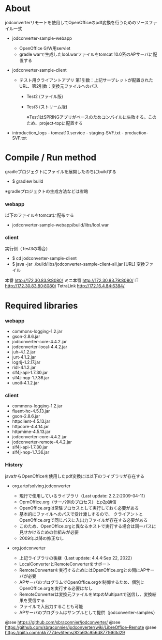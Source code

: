 # About
jodconverterリモートを使用してOpenOfficeのpdf変換を行うためのソースファイル一式

- jodconverter-sample-webapp
    - OpenOffice G/W用servlet
    - gradle warで生成したlool.warファイルをtomcat 10.0系のAPサーバに配置する


- jodconverter-sample-client
    - テスト用クライアントアプリ
      第1引数：上記サーブレットが配置されたURL、第2引数：変換元ファイルへのパス

	    - Test2 (ファイル版)
  	  - Test3 (ストリーム版)

		※Test1はSPRINGアプリがベースのためコンパイルに失敗する。このため、project-topに配置する

- introduction_logs
		- tomcat10.service
		- staging-SVF.txt
		- production-SVF.txt

# Compile / Run method
gradleプロジェクトにファイルを展開したのちにbuildする

- $ gradlew build

※gradleプロジェクトの生成方法などは省略

### webapp
 以下のファイルをtomcatに配布する
 
- jodconverter-sample-webapp/build/libs/lool.war

### client
実行例（Test3の場合）

- $ cd jodconverter-sample-client
- $ java -jar ./build/libs/jodconverter-sample-client-all.jar [URL] 変換ファイル

本番			http://172.30.83.9:8080/
ミニ本番	http://172.30.83.79:8080/
IT				http://172.30.83.80:8080/
TetraLink	http://172.16.4.84:6384/

# Required libraries
### webapp
- commons-logging-1.2.jar
- gson-2.8.6.jar
- jodconverter-core-4.4.2.jar
- jodconverter-local-4.4.2.jar
- juh-4.1.2.jar
- jurt-4.1.2.jar
- log4j-1.2.17.jar
- ridl-4.1.2.jar
- slf4j-api-1.7.30.jar
- slf4j-nop-1.7.36.jar
- unoil-4.1.2.jar

### client
- commons-logging-1.2.jar
- fluent-hc-4.5.13.jar
- gson-2.8.6.jar
- httpclient-4.5.13.jar
- httpcore-4.4.14.jar
- httpmime-4.5.13.jar
- jodconverter-core-4.4.2.jar
- jodconverter-remote-4.4.2.jar
- slf4j-api-1.7.30.jar
- slf4j-nop-1.7.36.jar

### History
javaからOpenOfficeを使用したpdf変換には以下のライブラリが存在する

- org.artofsolving.jodconverter

  - 現行で使用しているライブラリ（Last update: 2.2.2:2009-04-11）
  - OprnOffice.org（サーバ側のプロセス）とp2p通信
  - OpenOffice.orgは常駐プロセスとして実行しておく必要がある
  - 基本的にファイルへのパスで受け渡しするので、
    クライアントとOpenOffice.orgで同じパスに入出力ファイルが存在する必要がある
  - このため、OpenOffice.orgと異なるホストで実行する場合は同一パスに見せかけるための仕組みが必要
  - 2009年以降の修正なし

- org.jodconverter

  - 上記ライブラリの後継（Last update: 4.4.4:Sep 22, 2022）
  - LocalConverterとRemoteConverterをサポート
  - RemoteConverterを実行するためにはOpenOffice.orgとの間にAPサーバが必要
  - APサーバのプログラムでOpenOffice.orgを制御するため、個別にOpenOffice.orgを実行する必要はなし
  - RemoteConverterは変換元ファイルをhttpのMultipartで送信し、変換結果を受信する
  - ファイルで入出力することも可能
  - APサーバのプログラムはサンプルとして提供（jodconverter-samples）

@see https://github.com/sbraconnier/jodconverter/
@see https://github.com/sbraconnier/jodconverter/wiki/LibreOffice-Remote
@see https://qiita.com/nkk777dev/items/82a63c956d8771663d29
